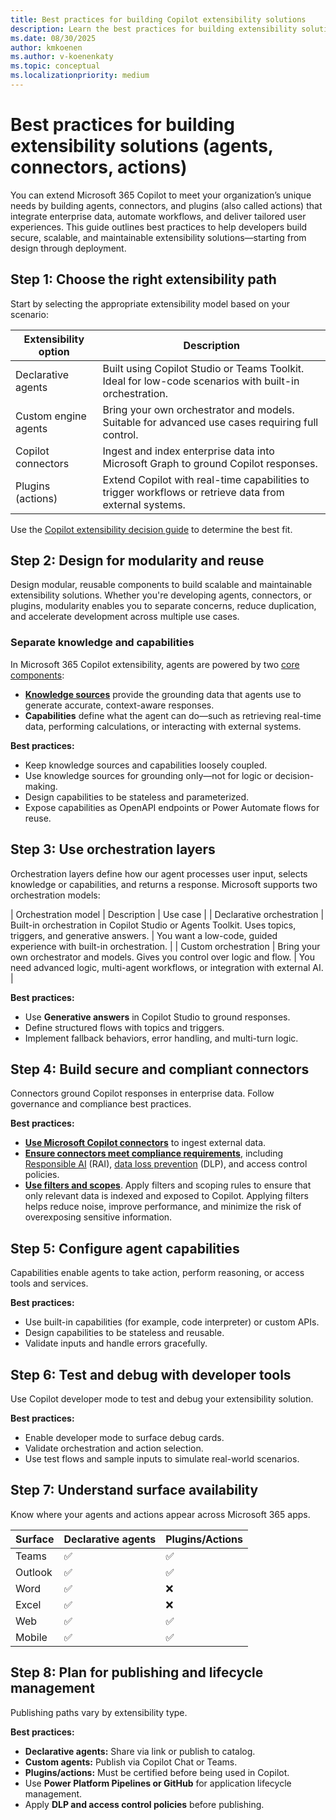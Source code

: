 ```yaml
---
title: Best practices for building Copilot extensibility solutions
description: Learn the best practices for building extensibility solutions for Microsoft 365 Copilot.
ms.date: 08/30/2025
author: kmkoenen
ms.author: v-koenenkaty
ms.topic: conceptual
ms.localizationpriority: medium
---
```


# Best practices for building extensibility solutions (agents, connectors, actions)

You can extend Microsoft 365 Copilot to meet your organization’s unique needs by building agents, connectors, and plugins (also called actions) that integrate enterprise data, automate workflows, and deliver tailored user experiences. This guide outlines best practices to help developers build secure, scalable, and maintainable extensibility solutions—starting from design through deployment.

## Step 1: Choose the right extensibility path

Start by selecting the appropriate extensibility model based on your scenario:

| Extensibility option | Description |
| ------ | ------ |
| Declarative agents | Built using Copilot Studio or Teams Toolkit. Ideal for low-code scenarios with built-in orchestration. |
| Custom engine agents | Bring your own orchestrator and models. Suitable for advanced use cases requiring full control. |
| Copilot connectors | Ingest and index enterprise data into Microsoft Graph to ground Copilot responses. |
| Plugins (actions)  | Extend Copilot with real-time capabilities to trigger workflows or retrieve data from external systems.  |

Use the [Copilot extensibility decision guide](https://learn.microsoft.com/microsoft-365-copilot/extensibility/decision-guide) to determine the best fit.

## Step 2: Design for modularity and reuse

Design modular, reusable components to build scalable and maintainable extensibility solutions. Whether you're developing agents, connectors, or plugins, modularity enables you to separate concerns, reduce duplication, and accelerate development across multiple use cases.

### Separate knowledge and capabilities

In Microsoft 365 Copilot extensibility, agents are powered by two [core components](agents-overview.md#agent-core-components):

- [**Knowledge sources**](knowledge-sources.md) provide the grounding data that agents use to generate accurate, context-aware responses.
- **Capabilities** define what the agent can do—such as retrieving real-time data, performing calculations, or interacting with external systems.

**Best practices:**

- Keep knowledge sources and capabilities loosely coupled.
- Use knowledge sources for grounding only—not for logic or decision-making.
- Design capabilities to be stateless and parameterized.
- Expose capabilities as OpenAPI endpoints or Power Automate flows for reuse.

## Step 3: Use orchestration layers

Orchestration layers define how our agent processes user input, selects knowledge or capabilities, and returns a response. Microsoft supports two orchestration models:

| Orchestration model | Description | Use case |
| Declarative orchestration | Built-in orchestration in Copilot Studio or Agents Toolkit. Uses topics, triggers, and generative answers. | You want a low-code, guided experience with built-in orchestration. |
| Custom orchestration | Bring your own orchestrator and models. Gives you control over logic and flow. | You need advanced logic, multi-agent workflows, or integration with external AI. |

**Best practices:**

- Use **Generative answers** in Copilot Studio to ground responses.
- Define structured flows with topics and triggers.
- Implement fallback behaviors, error handling, and multi-turn logic.

## Step 4: Build secure and compliant connectors

Connectors ground Copilot responses in enterprise data. Follow governance and compliance best practices.

**Best practices:**

- [**Use Microsoft Copilot connectors**](overview-copilot-connector.md) to ingest external data.
- [**Ensure connectors meet compliance requirements**](https://learn.microsoft.com/microsoft-copilot-studio/admin-certification), including [Responsible AI](rai-validation.md) (RAI), [data loss prevention](https://learn.microsoft.com/purview/dlp-learn-about-dlp) (DLP), and access control policies.
- [**Use filters and scopes**](
https://learn.microsoft.com/microsoft-365-copilot/connectors-overview#filtering-and-scoping). Apply filters and scoping rules to ensure that only relevant data is indexed and exposed to Copilot. Applying filters helps reduce noise, improve performance, and minimize the risk of overexposing sensitive information.

## Step 5: Configure agent capabilities

Capabilities enable agents to take action, perform reasoning, or access tools and services.

**Best practices:**

- Use built-in capabilities (for example, code interpreter) or custom APIs.
- Design capabilities to be stateless and reusable.
- Validate inputs and handle errors gracefully.

## Step 6: Test and debug with developer tools

Use Copilot developer mode to test and debug your extensibility solution.

**Best practices:**

- Enable developer mode to surface debug cards.
- Validate orchestration and action selection.
- Use test flows and sample inputs to simulate real-world scenarios.

## Step 7: Understand surface availability

Know where your agents and actions appear across Microsoft 365 apps.

| Surface | Declarative agents | Plugins/Actions |
| --------| --------| ----------|
| Teams   |  :white_check_mark: |  :white_check_mark: |  
| Outlook |  :white_check_mark: |  :white_check_mark: |  
| Word    |  :white_check_mark: |         :x:         |  
| Excel   |  :white_check_mark: |         :x:         |  
| Web     |  :white_check_mark: |  :white_check_mark: |  
| Mobile  |  :white_check_mark: |  :white_check_mark: |  

## Step 8: Plan for publishing and lifecycle management

Publishing paths vary by extensibility type.

**Best practices:**

- **Declarative agents:** Share via link or publish to catalog.
- **Custom agents:** Publish via Copilot Chat or Teams.
- **Plugins/actions:** Must be certified before being used in Copilot.
- Use **Power Platform Pipelines or GitHub** for application lifecycle management.
- Apply **DLP and access control policies** before publishing.
